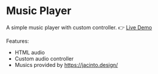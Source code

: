 # Music Player

A simple music player with custom controller. 👉 [Live Demo](https://jinnnnn-n.github.io/just-js/music-player/)

Features:

- HTML audio
- Custom audio controller
- Musics provided by https://jacinto.design/
